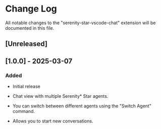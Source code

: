 # Change Log

All notable changes to the "serenity-star-vscode-chat" extension will be documented in this file.

## [Unreleased]

## [1.0.0] - 2025-03-07

### Added

- Initial release

- Chat view with multiple Serenity* Star agents.
- You can switch between different agents using the "Switch Agent" command.
- Allows you to start new conversations.


